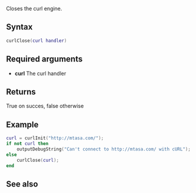 Closes the curl engine.

Syntax
------

``` lua
curlClose(curl handler)
```

Required arguments
------------------

-   **curl** The curl handler

Returns
-------

True on succes, false otherwise

Example
-------

``` lua
curl = curlInit("http://mtasa.com/");
if not curl then
    outputDebugString("Can't connect to http://mtasa.com/ with cURL");
else
    curlClose(curl);
end
```

See also
--------
